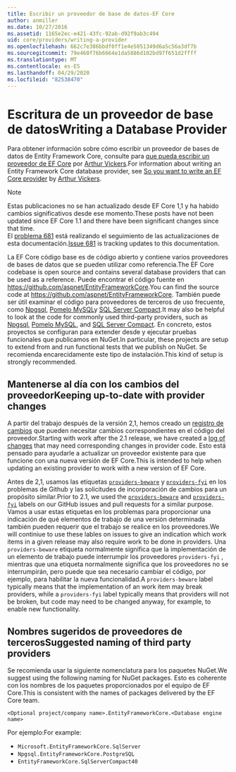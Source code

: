 ```yaml
---
title: Escribir un proveedor de base de datos-EF Core
author: anmiller
ms.date: 10/27/2016
ms.assetid: 1165e2ec-e421-43fc-92ab-d92f9ab3c494
uid: core/providers/writing-a-provider
ms.openlocfilehash: 662c7e386bbdf0ff1e4e5051349d6a5c56a3df7b
ms.sourcegitcommit: 79e460f76b6664e1da5886d102bd97f651d2ffff
ms.translationtype: MT
ms.contentlocale: es-ES
ms.lasthandoff: 04/29/2020
ms.locfileid: "82538470"
---
```

# <a name="writing-a-database-provider"></a><span data-ttu-id="6c20a-102">Escritura de un proveedor de base de datos</span><span class="sxs-lookup"><span data-stu-id="6c20a-102">Writing a Database Provider</span></span>

<span data-ttu-id="6c20a-103">Para obtener información sobre cómo escribir un proveedor de bases de datos de Entity Framework Core, consulte para [que pueda escribir un proveedor de EF Core](https://blog.oneunicorn.com/2016/11/11/so-you-want-to-write-an-ef-core-provider/) por [Arthur Vickers](https://github.com/ajcvickers).</span><span class="sxs-lookup"><span data-stu-id="6c20a-103">For information about writing an Entity Framework Core database provider, see [So you want to write an EF Core provider](https://blog.oneunicorn.com/2016/11/11/so-you-want-to-write-an-ef-core-provider/) by [Arthur Vickers](https://github.com/ajcvickers).</span></span>

> [!NOTE]
> <span data-ttu-id="6c20a-104">Estas publicaciones no se han actualizado desde EF Core 1,1 y ha habido cambios significativos desde ese momento.</span><span class="sxs-lookup"><span data-stu-id="6c20a-104">These posts have not been updated since EF Core 1.1 and there have been significant changes since that time.</span></span>  
<span data-ttu-id="6c20a-105">El [problema 681](https://github.com/dotnet/EntityFramework.Docs/issues/681) está realizando el seguimiento de las actualizaciones de esta documentación.</span><span class="sxs-lookup"><span data-stu-id="6c20a-105">[Issue 681](https://github.com/dotnet/EntityFramework.Docs/issues/681) is tracking updates to this documentation.</span></span>

<span data-ttu-id="6c20a-106">La EF Core código base es de código abierto y contiene varios proveedores de bases de datos que se pueden utilizar como referencia.</span><span class="sxs-lookup"><span data-stu-id="6c20a-106">The EF Core codebase is open source and contains several database providers that can be used as a reference.</span></span> <span data-ttu-id="6c20a-107">Puede encontrar el código fuente en <https://github.com/aspnet/EntityFrameworkCore>.</span><span class="sxs-lookup"><span data-stu-id="6c20a-107">You can find the source code at <https://github.com/aspnet/EntityFrameworkCore>.</span></span> <span data-ttu-id="6c20a-108">También puede ser útil examinar el código para proveedores de terceros de uso frecuente, como [Npgsql](https://github.com/npgsql/Npgsql.EntityFrameworkCore.PostgreSQL), [Pomelo MySQL](https://github.com/PomeloFoundation/Pomelo.EntityFrameworkCore.MySql)y [SQL Server Compact](https://github.com/ErikEJ/EntityFramework.SqlServerCompact).</span><span class="sxs-lookup"><span data-stu-id="6c20a-108">It may also be helpful to look at the code for commonly used third-party providers, such as [Npgsql](https://github.com/npgsql/Npgsql.EntityFrameworkCore.PostgreSQL), [Pomelo MySQL](https://github.com/PomeloFoundation/Pomelo.EntityFrameworkCore.MySql), and [SQL Server Compact](https://github.com/ErikEJ/EntityFramework.SqlServerCompact).</span></span> <span data-ttu-id="6c20a-109">En concreto, estos proyectos se configuran para extender desde y ejecutar pruebas funcionales que publicamos en NuGet.</span><span class="sxs-lookup"><span data-stu-id="6c20a-109">In particular, these projects are setup to extend from and run functional tests that we publish on NuGet.</span></span> <span data-ttu-id="6c20a-110">Se recomienda encarecidamente este tipo de instalación.</span><span class="sxs-lookup"><span data-stu-id="6c20a-110">This kind of setup is strongly recommended.</span></span>

## <a name="keeping-up-to-date-with-provider-changes"></a><span data-ttu-id="6c20a-111">Mantenerse al día con los cambios del proveedor</span><span class="sxs-lookup"><span data-stu-id="6c20a-111">Keeping up-to-date with provider changes</span></span>

<span data-ttu-id="6c20a-112">A partir del trabajo después de la versión 2,1, hemos creado un [registro de cambios](provider-log.md) que pueden necesitar cambios correspondientes en el código del proveedor.</span><span class="sxs-lookup"><span data-stu-id="6c20a-112">Starting with work after the 2.1 release, we have created a [log of changes](provider-log.md) that may need corresponding changes in provider code.</span></span> <span data-ttu-id="6c20a-113">Esto está pensado para ayudarle a actualizar un proveedor existente para que funcione con una nueva versión de EF Core.</span><span class="sxs-lookup"><span data-stu-id="6c20a-113">This is intended to help when updating an existing provider to work with a new version of EF Core.</span></span>

<span data-ttu-id="6c20a-114">Antes de 2,1, usamos las etiquetas [`providers-beware`](https://github.com/aspnet/EntityFrameworkCore/labels/providers-beware) y [`providers-fyi`](https://github.com/aspnet/EntityFrameworkCore/labels/providers-fyi) en los problemas de Github y las solicitudes de incorporación de cambios para un propósito similar.</span><span class="sxs-lookup"><span data-stu-id="6c20a-114">Prior to 2.1, we used the [`providers-beware`](https://github.com/aspnet/EntityFrameworkCore/labels/providers-beware) and [`providers-fyi`](https://github.com/aspnet/EntityFrameworkCore/labels/providers-fyi) labels on our GitHub issues and pull requests for a similar purpose.</span></span> <span data-ttu-id="6c20a-115">Vamos a usar estas etiquetas en los problemas para proporcionar una indicación de qué elementos de trabajo de una versión determinada también pueden requerir que el trabajo se realice en los proveedores.</span><span class="sxs-lookup"><span data-stu-id="6c20a-115">We will continiue to use these lables on issues to give an indication which work items in a given release may also require work to be done in providers.</span></span> <span data-ttu-id="6c20a-116">Una `providers-beware` etiqueta normalmente significa que la implementación de un elemento de trabajo puede interrumpir los proveedores `providers-fyi` , mientras que una etiqueta normalmente significa que los proveedores no se interrumpirán, pero puede que sea necesario cambiar el código, por ejemplo, para habilitar la nueva funcionalidad.</span><span class="sxs-lookup"><span data-stu-id="6c20a-116">A `providers-beware` label typically means that the implementation of an work item may break providers, while a `providers-fyi` label typically means that providers will not be broken, but code may need to be changed anyway, for example, to enable new functionality.</span></span>

## <a name="suggested-naming-of-third-party-providers"></a><span data-ttu-id="6c20a-117">Nombres sugeridos de proveedores de terceros</span><span class="sxs-lookup"><span data-stu-id="6c20a-117">Suggested naming of third party providers</span></span>

<span data-ttu-id="6c20a-118">Se recomienda usar la siguiente nomenclatura para los paquetes NuGet.</span><span class="sxs-lookup"><span data-stu-id="6c20a-118">We suggest using the following naming for NuGet packages.</span></span> <span data-ttu-id="6c20a-119">Esto es coherente con los nombres de los paquetes proporcionados por el equipo de EF Core.</span><span class="sxs-lookup"><span data-stu-id="6c20a-119">This is consistent with the names of packages delivered by the EF Core team.</span></span>

`<Optional project/company name>.EntityFrameworkCore.<Database engine name>`

<span data-ttu-id="6c20a-120">Por ejemplo:</span><span class="sxs-lookup"><span data-stu-id="6c20a-120">For example:</span></span>

* `Microsoft.EntityFrameworkCore.SqlServer`
* `Npgsql.EntityFrameworkCore.PostgreSQL`
* `EntityFrameworkCore.SqlServerCompact40`
